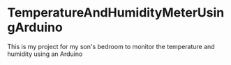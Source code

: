 # TemperatureAndHumidityMeterUsingArduino
This is my project for my son's bedroom to monitor the temperature and humidity using an Arduino
